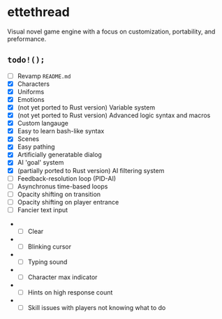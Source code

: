 # ettethread
Visual novel game engine with a focus on customization, portability, and preformance.

## `todo!();`
- [ ] Revamp `README.md` 
- [x] Characters
- [x] Uniforms
- [x] Emotions
- [x] (not yet ported to Rust version) Variable system
- [x] (not yet ported to Rust version) Advanced logic syntax and macros
- [x] Custom langauge
- [x] Easy to learn bash-like syntax
- [x] Scenes
- [x] Easy pathing
- [x] Artificially generatable dialog
- [x] AI 'goal' system
- [x] (partially ported to Rust version) AI filtering system
- [ ] Feedback-resolution loop (PID-AI)
- [ ] Asynchronus time-based loops
- [ ] Opacity shifting on transition
- [ ] Opacity shifting on player entrance
- [ ] Fancier text input
- - [ ] Clear
- - [ ] Blinking cursor
- - [ ] Typing sound
- - [ ] Character max indicator
- - [ ] Hints on high response count
- - [ ] Skill issues with players not knowing what to do